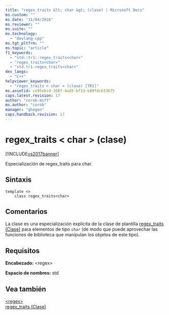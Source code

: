 ```yaml
---
title: "regex_traits &lt; char &gt; (clase) | Microsoft Docs"
ms.custom: ""
ms.date: "11/04/2016"
ms.reviewer: ""
ms.suite: ""
ms.technology: 
  - "devlang-cpp"
ms.tgt_pltfrm: ""
ms.topic: "article"
f1_keywords: 
  - "std::tr1::regex_traits<char>"
  - "regex_traits<char>"
  - "std.tr1.regex_traits<char>"
dev_langs: 
  - "C++"
helpviewer_keywords: 
  - "regex_traits < char > (clase) [TR1]"
ms.assetid: ce95ebcd-3687-4ad5-bf1d-b89fdc633675
caps.latest.revision: 17
author: "corob-msft"
ms.author: "corob"
manager: "ghogen"
caps.handback.revision: 17
---
```

# regex_traits &lt; char &gt; (clase)
[!INCLUDE[vs2017banner](../assembler/inline/includes/vs2017banner.md)]

Especialización de regex\_traits para char.  
  
## Sintaxis  
  
```  
template <>  
    class regex_traits<char>  
```  
  
## Comentarios  
 La clase es una especialización explícita de la clase de plantilla [regex\_traits \(Clase\)](../standard-library/regex-traits-class.md) para elementos de tipo `char` \(de modo que puede aprovechar las funciones de biblioteca que manipulan los objetos de este tipo\).  
  
## Requisitos  
 **Encabezado:** \<regex\>  
  
 **Espacio de nombres:** std  
  
## Vea también  
 [\<regex\>](../standard-library/regex.md)   
 [regex\_traits \(Clase\)](../standard-library/regex-traits-class.md)